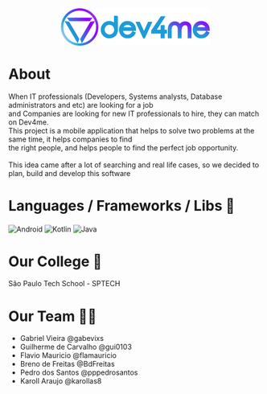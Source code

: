 <div align="center">
  <img align="center" alt="DEV4ME" src="https://github.com/flamauricio/Dev4me/blob/main/Logo-Dev4Me/logo-dev4me.png">
</div>

# About
When IT professionals (Developers, Systems analysts, Database administrators and etc) are looking for a job <br>
and Companies are looking for new IT professionals to hire, they can match on Dev4me.<br>
This project is a mobile application that helps to solve two problems at the same time, it helps companies to find <br>
the right people, and helps people to find the perfect job opportunity.<br><br>
This idea came after a lot of searching and real life cases, so we decided to plan, build and develop this software<br>

# Languages / Frameworks / Libs 🚀
  <div align="left">
  <img align="center" alt="Android" height="100" width="150" src="https://cdn.jsdelivr.net/gh/devicons/devicon/icons/android/android-original.svg">
  <img align="center" alt="Kotlin" height="100" width="150" src="https://cdn.jsdelivr.net/gh/devicons/devicon/icons/kotlin/kotlin-original.svg">
  <img align="center" alt="Java" height="100" width="150" src="https://cdn.jsdelivr.net/gh/devicons/devicon/icons/java/java-original.svg">
  </div>
  
# Our College :school:
São Paulo Tech School - SPTECH

# Our Team :man_technologist:
- Gabriel Vieira @gabevixs
- Guilherme de Carvalho @gui0103
- Flavio Mauricio @flamauricio
- Breno de Freitas @BdFreitas
- Pedro dos Santos @pppedrosantos
- Karoll Araujo @karollas8
